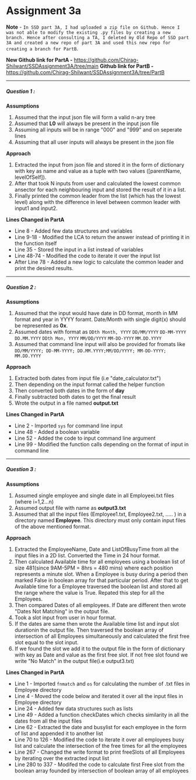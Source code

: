 # Assignment 3a

**Note** - `In SSD part 3A, I had uploaded a zip file on Github. Hence I was not able to modify the existing .py files by creating a new branch. Hence after consulting a TA, I deleted my Old Repo of SSD part 3A and created a new repo of part 3A and used this new repo for creating a branch for PartB`.

**New Github link for PartA -** https://github.com/Chirag-Shilwant/SSDAssignment3A/tree/main
**Github link for PartB -** https://github.com/Chirag-Shilwant/SSDAssignment3A/tree/PartB
****
##### Question 1 :
**Assumptions**
1. Assumed that the input json file will form a valid n-ary tree
2. Assumed that **L0** will always be present in the input json file
3. Assuming all inputs will be in range "000" and "999" and on seperate lines 
4. Assuming that all user inputs will always be present in the json file 

**Approach**
1. Extracted the input from json file and stored it in the form of dictionary with key as name and value as a tuple with two values ([parentName, levelOfSelf]). 
2. After that took N inputs from user and calculated the lowest common ansector for each neighbouring input and stored the result of it in a list.
3. Finally printed the common leader from the list (which has the lowest level) along with the difference in level between common leader with input1 and input2.

**Lines Changed in PartA**
- Line 8 - Added few data structures and variables
- Line 9-18 - Modified the LCA to return the answer instead of printing it in the function itself
- Line 35 - Stored the input in a list instead of variables
- Line 48-74 - Modified the code to iterate it over the input list 
- After Line 78 - Added a new logic to calculate the common leader and print the desired results.

****
##### Question 2 :
**Assumptions**
1.  Assumed that the input would have date in DD format, month in MM format and year in YYYY foramt. Date/Month with single digit(x) should be represented as **0x**.
2.  Assumed dates with format as 
`DDth Month, YYYY`
`DD/MM/YYYY` 
`DD-MM-YYYY` 
`DD.MM.YYYY`
`DDth Mon, YYYY` 
`MM/DD/YYYY` 
`MM-DD-YYYY` 
`MM.DD.YYYY`
3.  Assumed that command line input will also be provided for fromats like 
    `DD/MM/YYYY; DD-MM-YYYY; DD.MM.YYYY;MM/DD/YYYY; MM-DD-YYYY; MM.DD.YYYY`

**Approach**
1. Extracted both dates from input file (i.e "date_calculator.txt")
2. Then depending on the input format called the helper function
3. Then converted both dates in the form of **day**   
4. Finally subtracted both dates to get the final result
5. Wrote the output in a file named **output.txt** 

**Lines Changed in PartA**
- Line 2 - Imported `sys` for command line input
- Line 48 - Added a boolean variable 
- Line 52 - Added the code to input command line argument
- Line 99 - Modified the function calls depending on the format of input in command line

****
##### Question 3 :
**Assumptions**
1.  Assumed single employee and single date in all Employeei.txt files (where i=1,2...n)
2.  Assumed output file with name as **output3.txt**
3.  Assumed that all the input files (Employee1.txt, Employee2.txt, ..... ) in a directory named **Employee**. This directory must only contain input files of the above mentioned format.

**Approach**
1. Extracted the EmployeeName, Date and ListOfBusyTime from all the input files in a 2D list. Converted the Time in 24 hour format.
2. Then calculated Available time for all employees using a boolean list of size 481(since 9AM-5PM = 8hrs = 480 mins) where each position represents a minute slot. When a Employee is busy during a period then marked False in boolean array for that particular period. After that to get Available time for a Employee traversed the boolean list and stored all the range where the value is True. Repated this step for all the Employees.  
3. Then compared Dates of all employees. If Date are different then wrote "Dates Not Matching" in the output file.
4. Took a slot input from user in hour format.
5. If the dates are same then wrote the Available time list and input slot durationin the output file. Then traversed the boolean array of intersection of all Employees simultaneously and calculated the first free slot equal to the slot input.
6. If we found the slot we add it to the output file in the form of dictionary with key as Date and value as the first free slot. If not free slot found we write "No Match" in the output file(i.e output3.txt)

**Lines Changed in PartA**
- Line 1 - Imported `fnmatch` and `os` for calculating the number of .txt files in Employee directory
- Line 4 - Moved the code below and iterated it over all the input files in Employee directory
- Line 24 - Added few data structures such as lists
- Line 49 - Added a function checkDates which checks similarity in all the dates from all the input files
- Line 62 - Extracted the date and busylist for each employee in the form of list and appended it to another list
- Line 70 to 126 - Modified the code to iterate it over all employees busy list and calculate the intersection of the free times for all the employees
- Line 267 - Changed the write format to print freeSlots of all Employees by iterating over the extracted input list
- Line 280 to 337 - Modifed the code to calculate first Free slot from the boolean array founded by intersection of boolean array of all employees
